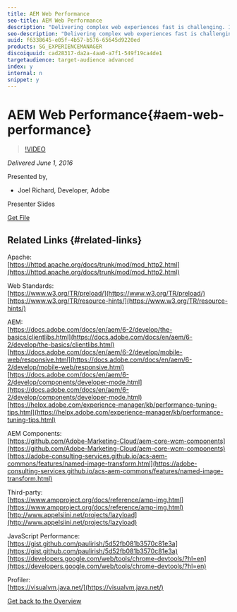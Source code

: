 ```yaml
---
title: AEM Web Performance
seo-title: AEM Web Performance
description: "Delivering complex web experiences fast is challenging. In this talk, Joel will shed light on some of the more common pitfalls. It will include theory, examples, best practices as well as demonstration of tooling around the following areas - Network & latency: optimizations for HTTP/1.1 and HTTP/2 - Slow AEM server requests: identifying issues - JavaScript: minimizing overhead"
seo-description: "Delivering complex web experiences fast is challenging. In this talk, Joel will shed light on some of the more common pitfalls. It will include theory, examples, best practices as well as demonstration of tooling around the following areas - Network & latency: optimizations for HTTP/1.1 and HTTP/2 - Slow AEM server requests: identifying issues - JavaScript: minimizing overhead"
uuid: f6338645-e05f-4b57-b576-65645d9220ed
products: SG_EXPERIENCEMANAGER
discoiquuid: cad28317-da2a-4aa0-a7f1-549f19ca4de1
targetaudience: target-audience advanced
index: y
internal: n
snippet: y
---
```


# AEM Web Performance{#aem-web-performance}

>[!VIDEO](https://video.tv.adobe.com/v/19296/?quality=9)

*Delivered June 1, 2016*

Presented by,

* Joel Richard, Developer, Adobe

Presenter Slides

[Get File](assets/aem-gems-060116-web-performance.pdf)

## Related Links {#related-links}

Apache:  
[https://httpd.apache.org/docs/trunk/mod/mod_http2.html](https://httpd.apache.org/docs/trunk/mod/mod_http2.html)

Web Standards:  
[https://www.w3.org/TR/preload/](https://www.w3.org/TR/preload/)  
[https://www.w3.org/TR/resource-hints/](https://www.w3.org/TR/resource-hints/)

AEM:  
[https://docs.adobe.com/docs/en/aem/6-2/develop/the-basics/clientlibs.html](https://docs.adobe.com/docs/en/aem/6-2/develop/the-basics/clientlibs.html)  
[https://docs.adobe.com/docs/en/aem/6-2/develop/mobile-web/responsive.html](https://docs.adobe.com/docs/en/aem/6-2/develop/mobile-web/responsive.html)  
[https://docs.adobe.com/docs/en/aem/6-2/develop/components/developer-mode.html](https://docs.adobe.com/docs/en/aem/6-2/develop/components/developer-mode.html)  
[https://helpx.adobe.com/experience-manager/kb/performance-tuning-tips.html](https://helpx.adobe.com/experience-manager/kb/performance-tuning-tips.html)

AEM Components:  
[https://github.com/Adobe-Marketing-Cloud/aem-core-wcm-components](https://github.com/Adobe-Marketing-Cloud/aem-core-wcm-components)  
[https://adobe-consulting-services.github.io/acs-aem-commons/features/named-image-transform.html](https://adobe-consulting-services.github.io/acs-aem-commons/features/named-image-transform.html)

Third-party:  
[https://www.ampproject.org/docs/reference/amp-img.html](https://www.ampproject.org/docs/reference/amp-img.html)  
[http://www.appelsiini.net/projects/lazyload](http://www.appelsiini.net/projects/lazyload)

JavaScript Performance:  
[https://gist.github.com/paulirish/5d52fb081b3570c81e3a](https://gist.github.com/paulirish/5d52fb081b3570c81e3a)  
[https://developers.google.com/web/tools/chrome-devtools/?hl=en](https://developers.google.com/web/tools/chrome-devtools/?hl=en)

Profiler:  
[https://visualvm.java.net/](https://visualvm.java.net/)

[Get back to the Overview](https://helpx.adobe.com/experience-manager/kt/eseminars/gems/aem-index.html)
